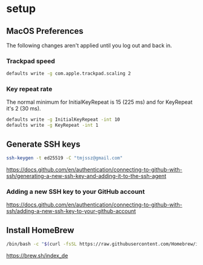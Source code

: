 # setup

## MacOS Preferences

The following changes aren't applied until you log out and back in.

### Trackpad speed

```sh
defaults write -g com.apple.trackpad.scaling 2
```

### Key repeat rate

The normal minimum for InitialKeyRepeat is 15 (225 ms) and for KeyRepeat it's 2 (30 ms).

```sh
defaults write -g InitialKeyRepeat -int 10
defaults write -g KeyRepeat -int 1
```

## Generate SSH keys

```sh
ssh-keygen -t ed25519 -C "tmjssz@gmail.com"
```

https://docs.github.com/en/authentication/connecting-to-github-with-ssh/generating-a-new-ssh-key-and-adding-it-to-the-ssh-agent

### Adding a new SSH key to your GitHub account

https://docs.github.com/en/authentication/connecting-to-github-with-ssh/adding-a-new-ssh-key-to-your-github-account

## Install HomeBrew

```sh
/bin/bash -c "$(curl -fsSL https://raw.githubusercontent.com/Homebrew/install/HEAD/install.sh)"
```

https://brew.sh/index_de
